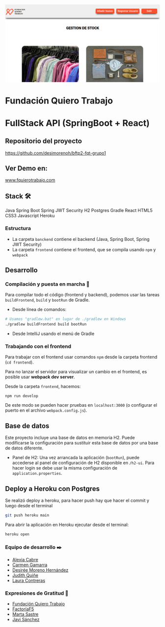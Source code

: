 ![](/frontend/src/assets/logo/readme-img.png)
# Fundación Quiero Trabajo
# FullStack API (SpringBoot + React)

## Repositorio del proyecto
https://github.com/desimorenoh/bftp2-fqt-grupo1

## Ver Demo en:
[www.fquierotrabajo.com ](https://bftp2-fqt-grupo1.herokuapp.com/)

## Stack 🛠️
Java
Spring Boot
Spring JWT Security
H2
Postgres
Gradle
React
HTML5
CSS3
Javascript
Heroku

### Estructura 

- La carpeta `banckend` contiene el backend (Java, Spring Boot, Spring JWT Security)
- La carpeta `frontend` contiene el frontend, que se compila usando `npm` y `webpack`

## Desarrollo

### Compilación y puesta en marcha 🚀

Para compilar todo el código (frontend y backend), podemos usar las tareas `buildFrontend`, `build` y `bootRun` de Gradle.

- Desde línea de comandos:

```bash
# Usamos "gradlew.bat" en lugar de ./gradlew en Windows
./gradlew buildFrontend build bootRun
```

- Desde IntelliJ usando el menú de Gradle


### Trabajando con el frontend

Para trabajar con el frontend usar comandos `npm`  desde la carpeta frontend (`cd frontend`).

Para no lanzar el servidor para visualizar un cambio en
el frontend, es posible usar **webpack dev server**.

Desde la carpeta `frontend`, hacemos:

```
npm run develop
```

De este modo se pueden hacer pruebas en `localhost:3000` (o configurar el puerto en el archivo `webpack.config.js`).

## Base de datos

Este proyecto incluye una base de datos en memoria H2. Puede modificarse la configuración para sustituir esta base de datos
por una base de datos diferente.

- Panel de H2: Una vez arrancada la aplicación (`bootRun`), puede accederse al panel de configuración
  de H2 disponible en `/h2-ui`. Para hacer login se debe usar la misma configuración de `application.properties`.

  
## Deploy a Heroku con Postgres

Se realizó deploy a heroku, para hacer push hay que hacer el commit y luego desde el terminal 

```bash
git push heroku main
```

Para abrir la aplicación en Heroku ejecutar desde el terminal:

```bash
heroku open
```

### Equipo de desarrollo ✒️

- [Alexia Cabre ](https://github.com/ALEXIABCN)
- [Carmen Gamarra](https://github.com/Cgammarr)
- [Desirée Moreno Hernández](https://github.com/desimorenoh)
- [Judith Quiñe](https://github.com/judithquine)
- [Laura Contreras](https://github.com/Lalu163)


### Expresiones de Gratitud 🎁
- [Fundación Quiero Trabajo](https://www.quierotrabajo.org/)
- [FactoríaF5](https://github.com/FactoriaF5Code)
- [Marta Sastre](https://github.com/msastreharo)
- [Javi Sánchez](https://github.com/jsrois)
